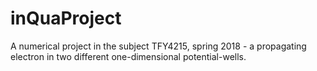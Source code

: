 # inQuaProject
A numerical project in the subject TFY4215, spring 2018 - a propagating electron in two different one-dimensional potential-wells.
